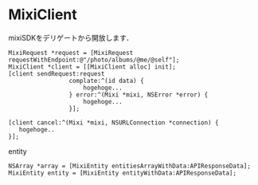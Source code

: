 MixiClient
==========

mixiSDKをデリゲートから開放します．


    MixiRequest *request = [MixiRequest requestWithEndpoint:@"/photo/albums/@me/@self"];
    MixiClient *client = [[MixiClient alloc] init];
    [client sendRequest:request
                     complate:^(id data) {
                         hogehoge...
                     } error:^(Mixi *mixi, NSError *error) {
                         hogehoge...
                     }];
                     
    [client cancel:^(Mixi *mixi, NSURLConnection *connection) {
       hogehoge..
    }];



entity

    NSArray *array = [MixiEntity entitiesArrayWithData:APIResponseData];
    MixiEntity entity = [MixiEntity entityWithData:APIResponseData];
